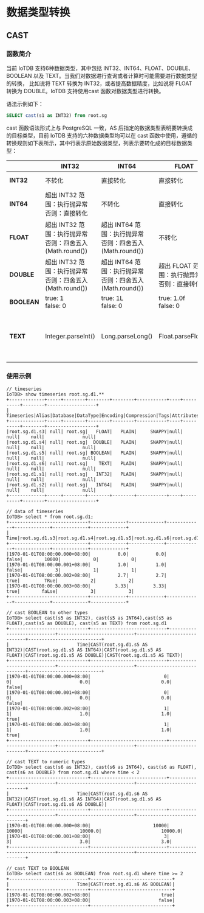<!--

    Licensed to the Apache Software Foundation (ASF) under one
    or more contributor license agreements.  See the NOTICE file
    distributed with this work for additional information
    regarding copyright ownership.  The ASF licenses this file
    to you under the Apache License, Version 2.0 (the
    "License"); you may not use this file except in compliance
    with the License.  You may obtain a copy of the License at
    
        http://www.apache.org/licenses/LICENSE-2.0
    
    Unless required by applicable law or agreed to in writing,
    software distributed under the License is distributed on an
    "AS IS" BASIS, WITHOUT WARRANTIES OR CONDITIONS OF ANY
    KIND, either express or implied.  See the License for the
    specific language governing permissions and limitations
    under the License.

-->

# 数据类型转换

## CAST

### 函数简介

当前 IoTDB 支持6种数据类型，其中包括 INT32、INT64、FLOAT、DOUBLE、BOOLEAN 以及 TEXT。当我们对数据进行查询或者计算时可能需要进行数据类型的转换， 比如说将 TEXT 转换为 INT32，或者提高数据精度，比如说将 FLOAT 转换为 DOUBLE。IoTDB 支持使用cast 函数对数据类型进行转换。

语法示例如下：

```sql
SELECT cast(s1 as INT32) from root.sg
```

cast 函数语法形式上与 PostgreSQL 一致，AS 后指定的数据类型表明要转换成的目标类型，目前 IoTDB 支持的六种数据类型均可以在 cast 函数中使用，遵循的转换规则如下表所示，其中行表示原始数据类型，列表示要转化成的目标数据类型：

|             | **INT32**                                                    | **INT64**                                                    | **FLOAT**                                       | **DOUBLE**              | **BOOLEAN**                                                  | **TEXT**                         |
| ----------- | ------------------------------------------------------------ | ------------------------------------------------------------ | ----------------------------------------------- | ----------------------- | ------------------------------------------------------------ | -------------------------------- |
| **INT32**   | 不转化                                                       | 直接转化                                                     | 直接转化                                        | 直接转化                | !=0 : true<br />==0: false                                   | String.valueOf()                 |
| **INT64**   | 超出 INT32 范围：执行抛异常<br />否则：直接转化              | 不转化                                                       | 直接转化                                        | 直接转化                | !=0L : true<br />==0: false                                  | String.valueOf()                 |
| **FLOAT**   | 超出 INT32 范围：执行抛异常<br />否则：四舍五入(Math.round()) | 超出 INT64 范围：执行抛异常<br />否则：四舍五入(Math.round()) | 不转化                                          | 直接转化                | !=0.0f : true<br />==0: false                                | String.valueOf()                 |
| **DOUBLE**  | 超出 INT32 范围：执行抛异常<br />否则：四舍五入(Math.round()) | 超出 INT64 范围：执行抛异常<br />否则：四舍五入(Math.round()) | 超出 FLOAT 范围：执行抛异常<br />否则：直接转化 | 不转化                  | !=0.0 : true<br />==0: false                                 | String.valueOf()                 |
| **BOOLEAN** | true: 1<br />false: 0                                        | true: 1L<br />false: 0                                       | true: 1.0f<br />false: 0                        | true: 1.0<br />false: 0 | 不转化                                                       | true: "true"<br />false: "false" |
| **TEXT**    | Integer.parseInt()                                           | Long.parseLong()                                             | Float.parseFloat()                              | Double.parseDouble()    | text.toLowerCase =="true" : true<br />text.toLowerCase =="false" : false<br />其它情况：执行抛异常 | 不转化                           |

### 使用示例

```
// timeseries
IoTDB> show timeseries root.sg.d1.**
+-------------+-----+--------+--------+--------+-----------+----+----------+--------+------------------+
|   Timeseries|Alias|Database|DataType|Encoding|Compression|Tags|Attributes|Deadband|DeadbandParameters|
+-------------+-----+--------+--------+--------+-----------+----+----------+--------+------------------+
|root.sg.d1.s3| null| root.sg|   FLOAT|   PLAIN|     SNAPPY|null|      null|    null|              null|
|root.sg.d1.s4| null| root.sg|  DOUBLE|   PLAIN|     SNAPPY|null|      null|    null|              null|
|root.sg.d1.s5| null| root.sg| BOOLEAN|   PLAIN|     SNAPPY|null|      null|    null|              null|
|root.sg.d1.s6| null| root.sg|    TEXT|   PLAIN|     SNAPPY|null|      null|    null|              null|
|root.sg.d1.s1| null| root.sg|   INT32|   PLAIN|     SNAPPY|null|      null|    null|              null|
|root.sg.d1.s2| null| root.sg|   INT64|   PLAIN|     SNAPPY|null|      null|    null|              null|
+-------------+-----+--------+--------+--------+-----------+----+----------+--------+------------------+

// data of timeseries
IoTDB> select * from root.sg.d1;
+-----------------------------+-------------+-------------+-------------+-------------+-------------+-------------+
|                         Time|root.sg.d1.s3|root.sg.d1.s4|root.sg.d1.s5|root.sg.d1.s6|root.sg.d1.s1|root.sg.d1.s2|
+-----------------------------+-------------+-------------+-------------+-------------+-------------+-------------+
|1970-01-01T08:00:00.000+08:00|          0.0|          0.0|        false|        10000|            0|            0|
|1970-01-01T08:00:00.001+08:00|          1.0|          1.0|        false|            3|            1|            1|
|1970-01-01T08:00:00.002+08:00|          2.7|          2.7|         true|         TRue|            2|            2|
|1970-01-01T08:00:00.003+08:00|         3.33|         3.33|         true|        faLse|            3|            3|
+-----------------------------+-------------+-------------+-------------+-------------+-------------+-------------+

// cast BOOLEAN to other types
IoTDB> select cast(s5 as INT32), cast(s5 as INT64),cast(s5 as FLOAT),cast(s5 as DOUBLE), cast(s5 as TEXT) from root.sg.d1
+-----------------------------+----------------------------+----------------------------+----------------------------+-----------------------------+---------------------------+
|                         Time|CAST(root.sg.d1.s5 AS INT32)|CAST(root.sg.d1.s5 AS INT64)|CAST(root.sg.d1.s5 AS FLOAT)|CAST(root.sg.d1.s5 AS DOUBLE)|CAST(root.sg.d1.s5 AS TEXT)|
+-----------------------------+----------------------------+----------------------------+----------------------------+-----------------------------+---------------------------+
|1970-01-01T08:00:00.000+08:00|                           0|                           0|                         0.0|                          0.0|                      false|
|1970-01-01T08:00:00.001+08:00|                           0|                           0|                         0.0|                          0.0|                      false|
|1970-01-01T08:00:00.002+08:00|                           1|                           1|                         1.0|                          1.0|                       true|
|1970-01-01T08:00:00.003+08:00|                           1|                           1|                         1.0|                          1.0|                       true|
+-----------------------------+----------------------------+----------------------------+----------------------------+-----------------------------+---------------------------+

// cast TEXT to numeric types
IoTDB> select cast(s6 as INT32), cast(s6 as INT64), cast(s6 as FLOAT), cast(s6 as DOUBLE) from root.sg.d1 where time < 2
+-----------------------------+----------------------------+----------------------------+----------------------------+-----------------------------+
|                         Time|CAST(root.sg.d1.s6 AS INT32)|CAST(root.sg.d1.s6 AS INT64)|CAST(root.sg.d1.s6 AS FLOAT)|CAST(root.sg.d1.s6 AS DOUBLE)|
+-----------------------------+----------------------------+----------------------------+----------------------------+-----------------------------+
|1970-01-01T08:00:00.000+08:00|                       10000|                       10000|                     10000.0|                      10000.0|
|1970-01-01T08:00:00.001+08:00|                           3|                           3|                         3.0|                          3.0|
+-----------------------------+----------------------------+----------------------------+----------------------------+-----------------------------+

// cast TEXT to BOOLEAN
IoTDB> select cast(s6 as BOOLEAN) from root.sg.d1 where time >= 2
+-----------------------------+------------------------------+
|                         Time|CAST(root.sg.d1.s6 AS BOOLEAN)|
+-----------------------------+------------------------------+
|1970-01-01T08:00:00.002+08:00|                          true|
|1970-01-01T08:00:00.003+08:00|                         false|
+-----------------------------+------------------------------+
```
